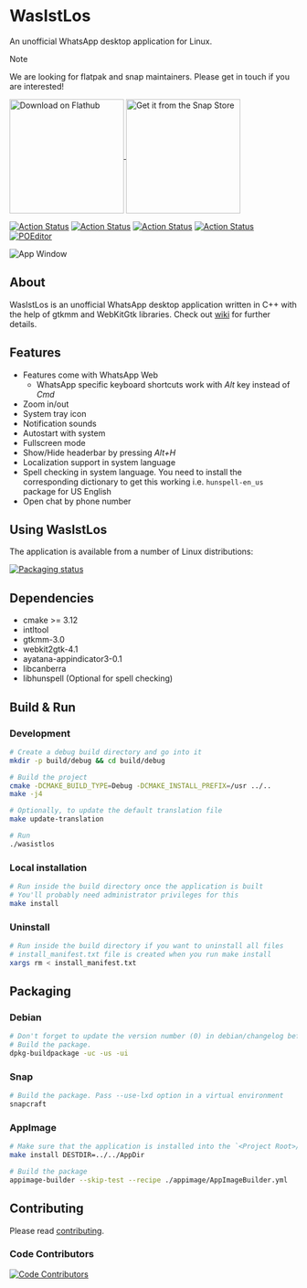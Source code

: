 # WasIstLos

An unofficial WhatsApp desktop application for Linux.

> [!NOTE]
> We are looking for flatpak and snap maintainers. Please get in touch if you are interested!

<p align="left">
    <a href="https://flathub.org/apps/details/com.github.xeco23.WasIstLos">
        <img align="center" alt="Download on Flathub" src="https://flathub.org/assets/badges/flathub-badge-en.png" width="200">
    </a>
    <a href="https://snapcraft.io/wasistlos">
        <img align="center" alt="Get it from the Snap Store" src="https://snapcraft.io/static/images/badges/en/snap-store-black.svg" width="200">
    </a>
</p>

[![Action Status](https://github.com/xeco23/WasIstLos/workflows/Linter/badge.svg)](https://github.com/xeco23/WasIstLos/actions/workflows/linter.yml)
[![Action Status](https://github.com/xeco23/WasIstLos/workflows/Build/badge.svg)](https://github.com/xeco23/WasIstLos/actions/workflows/build.yml)
[![Action Status](https://github.com/xeco23/WasIstLos/workflows/Install/badge.svg)](https://github.com/xeco23/WasIstLos/actions/workflows/install.yml)
[![Action Status](https://github.com/xeco23/WasIstLos/workflows/Release/badge.svg)](https://github.com/xeco23/WasIstLos/actions/workflows/release.yml)
[![POEditor](https://img.shields.io/badge/Translations-POEditor-brightgreen)](https://poeditor.com/join/project/jMGkxVn3vN)

![App Window](screenshot/app.png)


## About

WasIstLos is an unofficial WhatsApp desktop application written in C++ with the help of gtkmm and WebKitGtk libraries.
Check out [wiki](https://github.com/xeco23/WasIstLos/wiki) for further details.


## Features

* Features come with WhatsApp Web
  * WhatsApp specific keyboard shortcuts work with *Alt* key instead of *Cmd*
* Zoom in/out
* System tray icon
* Notification sounds
* Autostart with system
* Fullscreen mode
* Show/Hide headerbar by pressing *Alt+H*
* Localization support in system language
* Spell checking in system language. You need to install the corresponding dictionary to get this working i.e. `hunspell-en_us` package for US English
* Open chat by phone number


## Using WasIstLos

The application is available from a number of Linux distributions:

[![Packaging status](https://repology.org/badge/vertical-allrepos/wasistlos.svg)](https://repology.org/project/wasistlos/versions)


## Dependencies

* cmake >= 3.12
* intltool
* gtkmm-3.0
* webkit2gtk-4.1
* ayatana-appindicator3-0.1
* libcanberra
* libhunspell (Optional for spell checking)


## Build & Run

### Development

```bash
# Create a debug build directory and go into it
mkdir -p build/debug && cd build/debug

# Build the project
cmake -DCMAKE_BUILD_TYPE=Debug -DCMAKE_INSTALL_PREFIX=/usr ../..
make -j4

# Optionally, to update the default translation file
make update-translation

# Run
./wasistlos
```

### Local installation

```bash
# Run inside the build directory once the application is built
# You'll probably need administrator privileges for this
make install
```

### Uninstall

```bash
# Run inside the build directory if you want to uninstall all files
# install_manifest.txt file is created when you run make install
xargs rm < install_manifest.txt
```


## Packaging

### Debian

```bash
# Don't forget to update the version number (0) in debian/changelog before this
# Build the package.
dpkg-buildpackage -uc -us -ui
```

### Snap

```bash
# Build the package. Pass --use-lxd option in a virtual environment
snapcraft
```

### AppImage

```bash
# Make sure that the application is installed into the `<Project Root>/AppDir` directory
make install DESTDIR=../../AppDir

# Build the package
appimage-builder --skip-test --recipe ./appimage/AppImageBuilder.yml
```


## Contributing

Please read [contributing](CONTRIBUTING.md).

### Code Contributors

[![Code Contributors](https://opencollective.com/WasIstLos/contributors.svg?width=880&button=false)](https://github.com/xeco23/WasIstLos/graphs/contributors)
